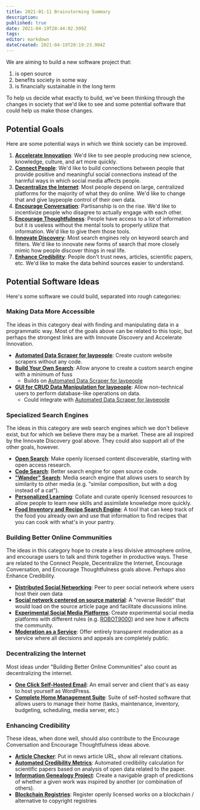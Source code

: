 ```yaml
---
title: 2021-01-11 Brainstorming Summary
description: 
published: true
date: 2021-04-19T20:44:02.599Z
tags: 
editor: markdown
dateCreated: 2021-04-19T20:19:23.904Z
---
```


We are aiming to build a new software project that:  
1. is open source  
1. benefits society in some way
1. is financially sustainable in the long term

To help us decide what exactly to build, we've been thinking through the changes in society that we'd like to see and some potential software that could help us make those changes.

## Potential Goals

Here are some potential ways in which we think society can be improved.

1. **[Accelerate Innovation](accelerate-innovation.md)**: We'd like to see people producing new science, knowledge, culture, and art more quickly.
1. **[Connect People](connect-people.md)**: We'd like to build connections between people that provide positive and meaningful social connections instead of the harmful ways in which social media affects people.
1. **[Decentralize the Internet](decentralize-internet.md)**: Most people depend on large, centralized platforms for the majority of what they do online. We'd like to change that and give laypeople control of their own data.
1. **[Encourage Conversation](encourage-conversation.md)**: Partisanship is on the rise. We'd like to incentivize people who disagree to actually engage with each other.
1. **[Encourage Thoughtfulness](encourage-thinking.md)**: People have access to a lot of information but it is useless without the mental tools to properly utilize that information. We'd like to give them those tools.
1. **[Innovate Discovery](innovate-discovery.md)**: Most search engines rely on keyword search and filters. We'd like to innovate new forms of search that more closely mimic how people discover things in real life.
1. **[Enhance Credibility](credibility.md)**: People don't trust news, articles, scientific papers, etc. We'd like to make the data behind sources easier to understand.

## Potential Software Ideas

Here's some software we could build, separated into rough categories:

### Making Data More Accessible

The ideas in this category deal with finding and manipulating data in a programmatic way. Most of the goals above can be related to this topic, but perhaps the strongest links are with Innovate Discovery and Accelerate Innovation.

* **[Automated Data Scraper for laypeople](auto-data-scraper.md)**: Create custom website scrapers without any code.
* **[Build Your Own Search](build-your-own-search.md)**: Allow anyone to create a custom search engine with a minimum of fuss
	* Builds on [Automated Data Scraper for laypeople](auto-data-scraper.md)
* **[GUI for CRUD Data Manipulation for laypeople](dabble.md)**: Allow non-technical users to perform database-like operations on data.
	* Could integrate with [Automated Data Scraper for laypeople](auto-data-scraper.md)

### Specialized Search Engines

The ideas in this category are web search engines which we don't believe exist, but for which we believe there may be a market. These are all inspired by the Innovate Discovery goal above. They  could also support all of the other goals, however.

* **[Open Search](open-search.md)**: Make openly licensed content discoverable, starting with open access research.
* **[Code Search](code-search.md)**: Better search engine for open source code.
* **["Wander" Search](direction-search.md)**: Media search engine that allows users to search by similarity to other media (e.g. "similar composition, but with a dog instead of a cat").
* **[Personalized Learning](personalized-learning.md)**: Collate and curate openly licensed resources to allow people to learn new skills and assimilate knowledge more quickly.
* **[Food Inventory and Recipe Search Engine](recipe-search.md)**: A tool that can keep track of the food you already own and use that information to find recipes that you can cook with what's in your pantry. 

### Building Better Online Communities

The ideas in this category hope to create a less divisive atmosphere online, and encourage users to talk and think together in productive ways.  These are related to the Connect People, Decentralize the Internet, Encourage Conversation, and Encourage Thoughtfulness goals above. Perhaps also Enhance Credibility.

* **[Distributed Social Networking](distributed-social.md)**: Peer to peer social network where users host their own data
* **[Social network centered on source material](source-commentary-ecosystem.md)**: A "reverse Reddit" that would load on the source article page and facilitate discussions inline.
* **[Experimental Social Media Platforms](social-media-experiments.md)**: Create experimental social media platforms with different rules (e.g.  [ROBOT9000](https://blog.xkcd.com/2008/01/14/robot9000-and-xkcd-signal-attacking-noise-in-chat/)) and see how it affects the community.
* **[Moderation as a Service](moderation-service.md)**: Offer entirely transparent moderation as a service where all decisions and appeals are completely public.

### Decentralizing the Internet

Most ideas under "Building Better Online Communities" also count as decentralizing the internet.

* **[One Click Self-Hosted Email](self-hosted-email.md)**: An email server and client that's as easy to host yourself as WordPress.
* **[Complete Home Management Suite](home-management.md)**: Suite of self-hosted software that allows users to manage their home (tasks, maintenance, inventory, budgeting, scheduling, media server, etc.)

### Enhancing Credibility

These ideas, when done well, should also contribute to the Encourage Conversation and Encourage Thoughtfulness ideas above.

* **[Article Checker](article-checker.md)**: Put in news article URL, show all relevant citations.
* **[Automated Credibility Metrics](automated-credibility-metrics.md)**: Automated credibility calculation for scientific papers based on analysis of open data related to the paper.
* **[Information Genealogy Project](info-genealogy.md)**: Create a navigable graph of predictions of whether a given work was inspired by another (or combination of others).
* **[Blockchain Registries](blockchain-registries.md)**: Register openly licensed works on a blockchain / alternative to copyright registries
